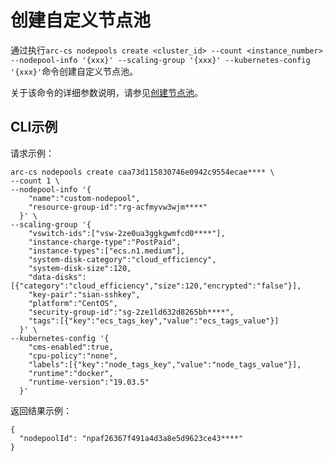 # 创建自定义节点池

通过执行`arc-cs nodepools create <cluster_id> --count <instance_number> --nodepool-info '{xxx}' --scaling-group '{xxx}' --kubernetes-config '{xxx}'`命令创建自定义节点池。

关于该命令的详细参数说明，请参见[创建节点池](/cn.zh-CN/API参考/节点池/创建节点池.md)。

## CLI示例

请求示例：

```
arc-cs nodepools create caa73d115830746e0942c9554ecae**** \
--count 1 \
--nodepool-info '{
    "name":"custom-nodepool",
    "resource-group-id":"rg-acfmyvw3wjm****"
  }' \
--scaling-group '{
    "vswitch-ids":["vsw-2ze0ua3ggkgwmfcd0****"],
    "instance-charge-type":"PostPaid",
    "instance-types":["ecs.n1.medium"],
    "system-disk-category":"cloud_efficiency",
    "system-disk-size":120,
    "data-disks":[{"category":"cloud_efficiency","size":120,"encrypted":"false"}],
    "key-pair":"sian-sshkey",
    "platform":"CentOS",
    "security-group-id":"sg-2ze1ld632d8265bh****",
    "tags":[{"key":"ecs_tags_key","value":"ecs_tags_value"}]
  }' \
--kubernetes-config '{
    "cms-enabled":true,
    "cpu-policy":"none",
    "labels":[{"key":"node_tags_key","value":"node_tags_value"}],
    "runtime":"docker",
    "runtime-version":"19.03.5"
  }'
```

返回结果示例：

```
{
  "nodepoolId": "npaf26367f491a4d3a8e5d9623ce43****"
}
```

